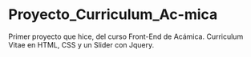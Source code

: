 # Proyecto_Curriculum_Ac-mica
Primer proyecto que hice, del curso Front-End de Acámica. Curriculum Vitae en HTML, CSS y un Slider con Jquery.

